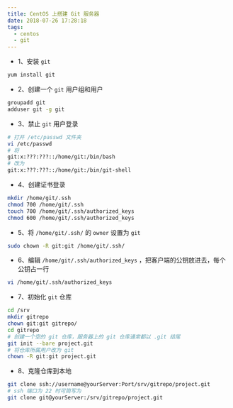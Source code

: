 ```yaml
---
title: CentOS 上搭建 Git 服务器
date: 2018-07-26 17:28:18
tags:
  - centos
  - git
---
```

- 1、安装 `git`

``` bash
yum install git
```

- 2、创建一个 `git` 用户组和用户

``` bash
groupadd git
adduser git -g git
```

- 3、禁止 `git` 用户登录

``` bash
# 打开 /etc/passwd 文件夹
vi /etc/passwd
# 将
git:x:???:???::/home/git:/bin/bash
# 改为
git:x:???:???::/home/git:/bin/git-shell
```

- 4、创建证书登录

``` bash
mkdir /home/git/.ssh
chmod 700 /home/git/.ssh
touch 700 /home/git/.ssh/authorized_keys
chmod 600 /home/git/.ssh/authorized_keys
```

- 5、将 `/home/git/.ssh/` 的 `owner` 设置为 `git`

``` bash
sudo chown -R git:git /home/git/.ssh/
```

- 6、编辑 `/home/git/.ssh/authorized_keys` ，把客户端的公钥放进去，每个公钥占一行

``` bash
vi /home/git/.ssh/authorized_keys
```

- 7、初始化 `git` 仓库

``` bash
cd /srv
mkdir gitrepo
chown git:git gitrepo/
cd gitrepo
# 创建一个空的 git 仓库，服务器上的 git 仓库通常都以 .git 结尾
git init --bare project.git
# 将仓库所属用户改为 git
chown -R git:git project.git
```

- 8、克隆仓库到本地

``` bash
git clone ssh://username@yourServer:Port/srv/gitrepo/project.git
# ssh 端口为 22 时可简写为
git clone git@yourServer:/srv/gitrepo/project.git
```


